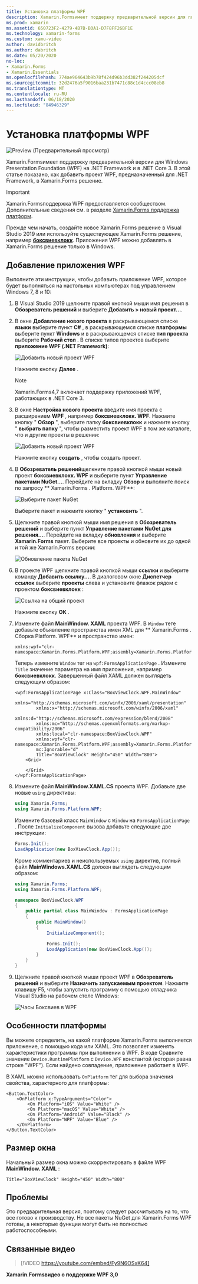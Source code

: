 ```yaml
---
title: Установка платформы WPF
description: Xamarin.Formsимеет поддержку предварительной версии для платформы WPF.
ms.prod: xamarin
ms.assetid: 650723F2-4279-4B7B-B0A1-D7F8FF26BF1E
ms.technology: xamarin-forms
ms.custom: xamu-video
author: davidbritch
ms.author: dabritch
ms.date: 05/20/2020
no-loc:
- Xamarin.Forms
- Xamarin.Essentials
ms.openlocfilehash: 774ae964643b9b78f424d96b3dd382f244205dcf
ms.sourcegitcommit: 32d2476a5f9016baa231b7471c88c1d4ccc08eb8
ms.translationtype: MT
ms.contentlocale: ru-RU
ms.lasthandoff: 06/18/2020
ms.locfileid: "84946329"
---
```

# <a name="wpf-platform-setup"></a>Установка платформы WPF

![Preview (Предварительный просмотр)](~/media/shared/preview.png)

Xamarin.Formsимеет поддержку предварительной версии для Windows Presentation Foundation (WPF) на .NET Framework и в .NET Core 3. В этой статье показано, как добавить проект WPF, предназначенный для .NET Framework, в Xamarin.Forms решение.

> [!IMPORTANT]
> Xamarin.Formsподдержка WPF предоставляется сообществом. Дополнительные сведения см. в разделе [ Xamarin.Forms поддержка платформ](https://github.com/xamarin/Xamarin.Forms/wiki/Platform-Support).

Прежде чем начать, создайте новое Xamarin.Forms решение в Visual Studio 2019 или используйте существующее Xamarin.Forms решение, например [**боксвиевклокк**](https://docs.microsoft.com/samples/xamarin/xamarin-forms-samples/boxview-boxviewclock). Приложения WPF можно добавлять в Xamarin.Forms решение только в Windows.

## <a name="add-a-wpf-application"></a>Добавление приложения WPF

Выполните эти инструкции, чтобы добавить приложение WPF, которое будет выполняться на настольных компьютерах под управлением Windows 7, 8 и 10:

1. В Visual Studio 2019 щелкните правой кнопкой мыши имя решения в **Обозреватель решений** и выберите **Добавить > новый проект...**.

2. В окне **Добавление нового проекта** в раскрывающемся списке **языки** выберите пункт **C#** , в раскрывающемся списке **платформы** выберите пункт **Windows** и в раскрывающемся списке **тип проекта** выберите **Рабочий стол** . В списке типов проектов выберите **приложение WPF (.NET Framework)**:

    ![Добавить новый проект WPF](wpf-images/add-project.png "Добавить новый проект WPF")

    Нажмите кнопку **Далее** .

    > [!NOTE]
    > Xamarin.Forms4,7 включает поддержку приложений WPF, работающих в .NET Core 3.

3. В окне **Настройка нового проекта** введите имя проекта с расширением **WPF** , например **боксвиевклокк. WPF**. Нажмите кнопку " **Обзор** ", выберите папку **боксвиевклокк** и нажмите кнопку " **выбрать папку** ", чтобы разместить проект WPF в том же каталоге, что и другие проекты в решении:

    ![Добавить новый проект WPF](wpf-images/configure-project.png "Добавить новый проект WPF")

    Нажмите кнопку **создать** , чтобы создать проект.

4. В **Обозреватель решений**щелкните правой кнопкой мыши новый проект **боксвиевклокк. WPF** и выберите пункт **Управление пакетами NuGet...**. Перейдите на вкладку **Обзор** и выполните поиск по запросу ** Xamarin.Forms . Platform. WPF**:

    ![Выберите пакет NuGet](wpf-images/select-nuget-package.png "Выберите пакет NuGet")

    Выберите пакет и нажмите кнопку " **установить** ".

5. Щелкните правой кнопкой мыши имя решения в **Обозреватель решений** и выберите пункт **Управление пакетами NuGet для решения...**. Перейдите на вкладку **обновления** и выберите **Xamarin.Forms** пакет. Выберите все проекты и обновите их до одной и той же Xamarin.Forms версии:

    ![Обновление пакета NuGet](wpf-images/update-nuget-package.png "Обновление пакета NuGet")

6. В проекте WPF щелкните правой кнопкой мыши **ссылки** и выберите команду **Добавить ссылку...**. В диалоговом окне **Диспетчер ссылок** выберите **проекты** слева и установите флажок рядом с проектом **боксвиевклокк** :

    ![Ссылка на общий проект](wpf-images/reference-shared-project.png "Ссылка на общий проект")

    Нажмите кнопку **ОК** .

7. Измените файл **MainWindow. XAML** проекта WPF. В `Window` теге добавьте объявление пространства имен XML для ** Xamarin.Forms . Сборка Platform. WPF** и пространство имен:

    ```xaml
    xmlns:wpf="clr-namespace:Xamarin.Forms.Platform.WPF;assembly=Xamarin.Forms.Platform.WPF"
    ```

    Теперь измените `Window` тег на `wpf:FormsApplicationPage` . Измените `Title` значение параметра на имя приложения, например **боксвиевклокк**. Завершенный файл XAML должен выглядеть следующим образом:

    ```xaml
    <wpf:FormsApplicationPage x:Class="BoxViewClock.WPF.MainWindow"
            xmlns="http://schemas.microsoft.com/winfx/2006/xaml/presentation"
            xmlns:x="http://schemas.microsoft.com/winfx/2006/xaml"
            xmlns:d="http://schemas.microsoft.com/expression/blend/2008"
            xmlns:mc="http://schemas.openxmlformats.org/markup-compatibility/2006"
            xmlns:local="clr-namespace:BoxViewClock.WPF"
            xmlns:wpf="clr-namespace:Xamarin.Forms.Platform.WPF;assembly=Xamarin.Forms.Platform.WPF"            
            mc:Ignorable="d"
            Title="BoxViewClock" Height="450" Width="800">
        <Grid>

        </Grid>
    </wpf:FormsApplicationPage>
    ```

8. Измените файл **MainWindow.XAML.CS** проекта WPF. Добавьте две новые `using` директивы:

    ```csharp
    using Xamarin.Forms;
    using Xamarin.Forms.Platform.WPF;
    ```

    Измените базовый класс `MainWindow` с `Window` на `FormsApplicationPage` . После `InitializeComponent` вызова добавьте следующие две инструкции:

    ```csharp
    Forms.Init();
    LoadApplication(new BoxViewClock.App());
    ```

    Кроме комментариев и неиспользуемых `using` директив, полный файл **MainWindows.XAML.CS** должен выглядеть следующим образом:

    ```csharp
    using Xamarin.Forms;
    using Xamarin.Forms.Platform.WPF;

    namespace BoxViewClock.WPF
    {
        public partial class MainWindow : FormsApplicationPage
        {
            public MainWindow()
            {
                InitializeComponent();

                Forms.Init();
                LoadApplication(new BoxViewClock.App());
            }
        }
    }
    ```

9. Щелкните правой кнопкой мыши проект WPF в **Обозреватель решений** и выберите **Назначить запускаемым проектом**. Нажмите клавишу F5, чтобы запустить программу с помощью отладчика Visual Studio на рабочем столе Windows:

    ![Часы Боксвиев в WPF](wpf-images/wpf-boxviewclock.png "Часы Боксвиев в WPF" )

## <a name="platform-specifics"></a>Особенности платформы

Вы можете определить, на какой платформе Xamarin.Forms выполняется приложение, с помощью кода или XAML. Это позволяет изменять характеристики программы при выполнении в WPF. В коде Сравните значение `Device.RuntimePlatform` с `Device.WPF` константой (которая равна строке "WPF"). Если найдено совпадение, приложение работает в WPF.

В XAML можно использовать `OnPlatform` тег для выбора значения свойства, характерного для платформы:

```xaml
<Button.TextColor>
    <OnPlatform x:TypeArguments="Color">
        <On Platform="iOS" Value="White" />
        <On Platform="macOS" Value="White" />
        <On Platform="Android" Value="Black" />
        <On Platform="WPF" Value="Blue" />
    </OnPlatform>
</Button.TextColor>
```

## <a name="window-size"></a>Размер окна

Начальный размер окна можно скорректировать в файле WPF **MainWindow. XAML** :

```xaml
Title="BoxViewClock" Height="450" Width="800"
```

## <a name="issues"></a>Проблемы

Это предварительная версия, поэтому следует рассчитывать на то, что все готово к производству. Не все пакеты NuGet для Xamarin.Forms WPF готовы, а некоторые функции могут быть не полностью работоспособными.

## <a name="related-video"></a>Связанные видео

> [!VIDEO https://youtube.com/embed/Fy9N6OSxK64]

**Xamarin.Formsвидео о поддержке WPF 3,0**

